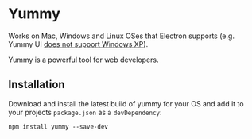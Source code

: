 # Yummy

Works on Mac, Windows and Linux OSes that Electron supports (e.g. Yummy UI [does not support Windows XP](https://github.com/atom/electron/issues/691)).

Yummy is a powerful tool for web developers.

## Installation

Download and install the latest build of yummy for your OS and add it to your projects `package.json` as a `devDependency`:

```
npm install yummy --save-dev
```
